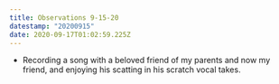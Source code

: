 ```yaml
---
title: Observations 9-15-20
datestamp: "20200915"
date: 2020-09-17T01:02:59.225Z
---
```

- Recording a song with a beloved friend of my parents and now my friend, and enjoying his scatting in his scratch vocal takes.